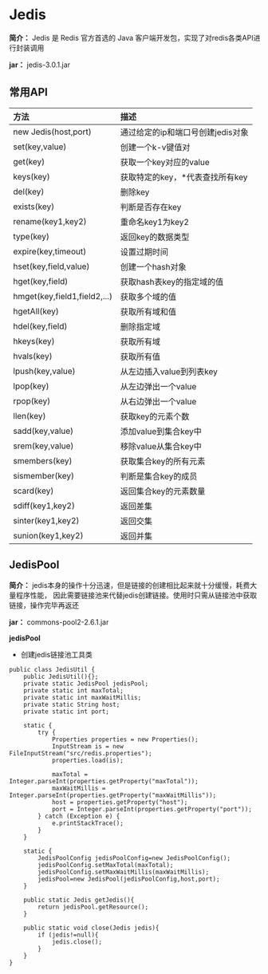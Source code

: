 # Jedis
**简介：** Jedis 是 Redis 官方首选的 Java 客户端开发包，实现了对redis各类API进行封装调用

**jar：** jedis-3.0.1.jar
## 常用API
方法|描述
:--|:--
new Jedis(host,port)|通过给定的ip和端口号创建jedis对象
set(key,value)|创建一个k-v键值对
get(key)|获取一个key对应的value
keys(key)|获取特定的key，*代表查找所有key
del(key)|删除key
exists(key)|判断是否存在key
rename(key1,key2)|重命名key1为key2
type(key)|返回key的数据类型
expire(key,timeout)|设置过期时间
hset(key,field,value)|创建一个hash对象
hget(key,field)|获取hash表key的指定域的值
hmget(key,field1,field2,...)|获取多个域的值
hgetAll(key)|获取所有域和值
hdel(key,field)|删除指定域
hkeys(key)|获取所有域
hvals(key)|获取所有值
lpush(key,value)|从左边插入value到列表key
lpop(key)|从左边弹出一个value
rpop(key)|从右边弹出一个value
llen(key)|获取key的元素个数
sadd(key,value)|添加value到集合key中
srem(key,value)|移除value从集合key中
smembers(key)|获取集合key的所有元素
sismember(key)|判断是集合key的成员
scard(key)|返回集合key的元素数量
sdiff(key1,key2)|返回差集
sinter(key1,key2)|返回交集
sunion(key1,key2)|返回并集

## JedisPool

**简介：** jedis本身的操作十分迅速，但是链接的创建相比起来就十分缓慢，耗费大量程序性能，
因此需要链接池来代替jedis创建链接。使用时只需从链接池中获取链接，操作完毕再返还   
 
**jar：** commons-pool2-2.6.1.jar
  

**jedisPool**

+ 创建jedis链接池工具类
```
public class JedisUtil {
    public JedisUtil(){};
    private static JedisPool jedisPool;
    private static int maxTotal;
    private static int maxWaitMillis;
    private static String host;
    private static int port;

    static {
        try {
            Properties properties = new Properties();
            InputStream is = new FileInputStream("src/redis.properties");
            properties.load(is);

            maxTotal = Integer.parseInt(properties.getProperty("maxTotal"));
            maxWaitMillis = Integer.parseInt(properties.getProperty("maxWaitMillis"));
            host = properties.getProperty("host");
            port = Integer.parseInt(properties.getProperty("port"));
        } catch (Exception e) {
            e.printStackTrace();
        }
    }

    static {
        JedisPoolConfig jedisPoolConfig=new JedisPoolConfig();
        jedisPoolConfig.setMaxTotal(maxTotal);
        jedisPoolConfig.setMaxWaitMillis(maxWaitMillis);
        jedisPool=new JedisPool(jedisPoolConfig,host,port);
    }

    public static Jedis getJedis(){
        return jedisPool.getResource();
    }

    public static void close(Jedis jedis){
        if (jedis!=null){
            jedis.close();
        }
    }
}
```